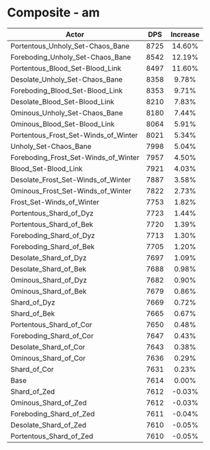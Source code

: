 # Composite - am
| Actor | DPS | Increase |
|---|:---:|:---:|
|Portentous_Unholy_Set-Chaos_Bane|8725|14.60%|
|Foreboding_Unholy_Set-Chaos_Bane|8542|12.19%|
|Portentous_Blood_Set-Blood_Link|8497|11.60%|
|Desolate_Unholy_Set-Chaos_Bane|8358|9.78%|
|Foreboding_Blood_Set-Blood_Link|8353|9.71%|
|Desolate_Blood_Set-Blood_Link|8210|7.83%|
|Ominous_Unholy_Set-Chaos_Bane|8180|7.44%|
|Ominous_Blood_Set-Blood_Link|8064|5.91%|
|Portentous_Frost_Set-Winds_of_Winter|8021|5.34%|
|Unholy_Set-Chaos_Bane|7998|5.04%|
|Foreboding_Frost_Set-Winds_of_Winter|7957|4.50%|
|Blood_Set-Blood_Link|7921|4.03%|
|Desolate_Frost_Set-Winds_of_Winter|7887|3.58%|
|Ominous_Frost_Set-Winds_of_Winter|7822|2.73%|
|Frost_Set-Winds_of_Winter|7753|1.82%|
|Portentous_Shard_of_Dyz|7723|1.44%|
|Portentous_Shard_of_Bek|7720|1.39%|
|Foreboding_Shard_of_Dyz|7713|1.30%|
|Foreboding_Shard_of_Bek|7705|1.20%|
|Desolate_Shard_of_Dyz|7697|1.09%|
|Desolate_Shard_of_Bek|7688|0.98%|
|Ominous_Shard_of_Dyz|7682|0.90%|
|Ominous_Shard_of_Bek|7679|0.86%|
|Shard_of_Dyz|7669|0.72%|
|Shard_of_Bek|7665|0.67%|
|Portentous_Shard_of_Cor|7650|0.48%|
|Foreboding_Shard_of_Cor|7647|0.43%|
|Desolate_Shard_of_Cor|7643|0.38%|
|Ominous_Shard_of_Cor|7636|0.29%|
|Shard_of_Cor|7631|0.23%|
|Base|7614|0.00%|
|Shard_of_Zed|7612|-0.03%|
|Ominous_Shard_of_Zed|7612|-0.03%|
|Foreboding_Shard_of_Zed|7611|-0.04%|
|Desolate_Shard_of_Zed|7610|-0.05%|
|Portentous_Shard_of_Zed|7610|-0.05%|
